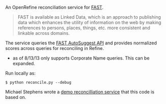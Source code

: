 An OpenRefine reconciliation service for [FAST](http://www.oclc.org/research/activities/fast.html?urlm=159754).

>FAST is available as Linked Data, which is an approach to publishing data which enhances the utility of information on the web by making references to persons, places, things, etc. more consistent and linkable across domains.

The service queries the [FAST AutoSuggest API](http://www.oclc.org/developer/documentation/fast-linked-data-api/request-types)
and provides normalized scores across queries for reconciling in Refine.

 * as of 8/13/13 only supports Corporate Name queries.  This can be expanded.

Run locally as:
~~~~
$ python reconcile.py --debug
~~~~

Michael Stephens wrote a [demo reconcilliation service](https://github.com/mikejs/reconcile-demo) that this code is based on.
